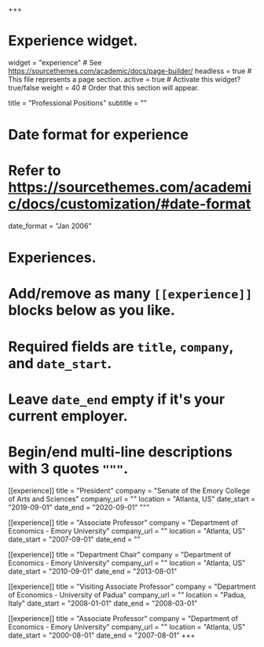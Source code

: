 +++
# Experience widget.
widget = "experience"  # See https://sourcethemes.com/academic/docs/page-builder/
headless = true  # This file represents a page section.
active = true  # Activate this widget? true/false
weight = 40  # Order that this section will appear.

title = "Professional Positions"
subtitle = ""

# Date format for experience
#   Refer to https://sourcethemes.com/academic/docs/customization/#date-format
date_format = "Jan 2006"

# Experiences.
#   Add/remove as many `[[experience]]` blocks below as you like.
#   Required fields are `title`, `company`, and `date_start`.
#   Leave `date_end` empty if it's your current employer.
#   Begin/end multi-line descriptions with 3 quotes `"""`.
[[experience]]
  title = "President"
  company = "Senate of the Emory College of Arts and Sciences"
  company_url = ""
  location = "Atlanta, US"
  date_start = "2019-09-01"
  date_end = "2020-09-01"
  """

[[experience]]
  title = "Associate Professor"
  company = "Department of Economics - Emory University"
  company_url = ""
  location = "Atlanta, US"
  date_start = "2007-09-01"
  date_end = ""
  
[[experience]]
  title = "Department Chair"
  company = "Department of Economics - Emory University"
  company_url = ""
  location = "Atlanta, US"
  date_start = "2010-09-01"
  date_end = "2013-08-01"
  
[[experience]]
  title = "Visiting Associate Professor"
  company = "Department of Economics - University of Padua"
  company_url = ""
  location = "Padua, Italy"
  date_start = "2008-01-01"
  date_end = "2008-03-01"
  
[[experience]]
  title = "Associate Professor"
  company = "Department of Economics - Emory University"
  company_url = ""
  location = "Atlanta, US"
  date_start = "2000-08-01"
  date_end = "2007-08-01"
+++
